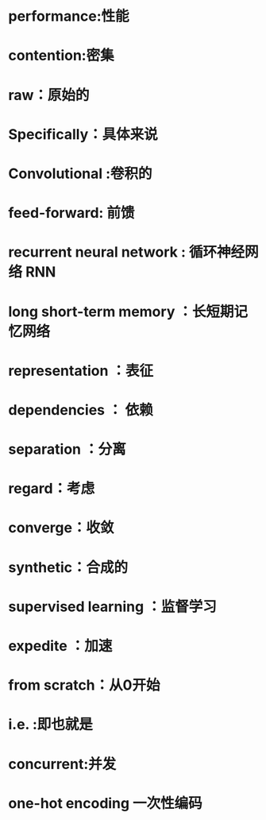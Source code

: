 # performance:性能

# contention:密集

# raw：原始的

# Specifically：具体来说

# Convolutional :卷积的

# feed-forward: 前馈

# recurrent neural network : 循环神经网络 RNN

# long short-term memory ：长短期记忆网络

# representation ：表征

# dependencies ：  依赖

# separation ：分离

# regard：考虑

# converge：收敛

# synthetic：合成的

# supervised learning ：监督学习

# expedite ：加速

# from scratch：从0开始

# i.e. :即也就是

# concurrent:并发

# one-hot encoding 一次性编码